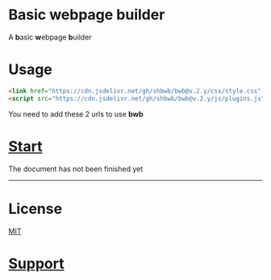 # Basic webpage builder
A **b**asic **w**ebpage **b**uilder

# Usage
```html
<link href="https://cdn.jsdelivr.net/gh/shbwb/bwb@v.2.y/css/style.css" rel="stylesheet">
<script src="https://cdn.jsdelivr.net/gh/shbwb/bwb@v.2.y/js/plugins.js"></script>
```

You need to add these 2 urls to use **bwb**

# [Start](https://bwb-docs.js.org) 

The document has not been finished yet

<hr />

# License
[MIT](https://github.com/crqblog/bwb/blob/main/LICENSE)

# [Support](https://bwb.js.org/pages/support/)

